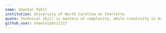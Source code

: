 ```yaml
---
name: Sheetal Patil
institution: University of North Carolina at Charlotte
quote: Technical skill is mastery of complexity, while creativity is mastery of simplicity.
github_user: sheetalpatil217
---
```

